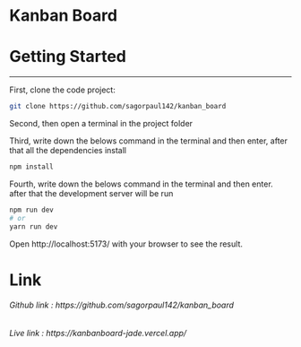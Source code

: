 # Kanban Board

# Getting Started
<hr/>
First, clone the code project:

```bash
git clone https://github.com/sagorpaul142/kanban_board
```
Second, then open a terminal in the project folder

Third, write down the belows command in the terminal and then enter, after that all the dependencies install

```bash
npm install
```

Fourth, write down the belows command in the terminal and then enter. after that the development server will be run
```bash
npm run dev
# or
yarn run dev
```

Open http://localhost:5173/ with your browser to see the result.

# Link
<h6>Github link : https://github.com/sagorpaul142/kanban_board </h6>
<h6>Live link : https://kanbanboard-jade.vercel.app/ </h6>